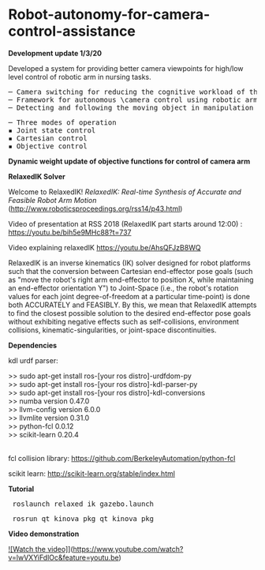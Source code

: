 # Robot-autonomy-for-camera-control-assistance

<b> Development update 1/3/20 </b>

Developed a system for providing better camera viewpoints for high/low level control of robotic arm in nursing tasks.
<pre>
─ Camera switching for reducing the cognitive workload of the user
─ Framework for autonomous \camera control using robotic arm
─ Detecting and following the moving object in manipulation hand while keeping a safe distance to avoid collision
</pre>
<pre>
─ Three modes of operation
▪ Joint state control
▪ Cartesian control
▪ Objective control
</pre>
<b> Dynamic weight update of objective functions for control of camera arm </b>


<b> RelaxedIK Solver </b>

Welcome to RelaxedIK! <i> RelaxedIK: Real-time Synthesis of Accurate and Feasible Robot Arm Motion </i> (http://www.roboticsproceedings.org/rss14/p43.html)

Video of presentation at RSS 2018 (RelaxedIK part starts around 12:00) :
https://youtu.be/bih5e9MHc88?t=737

Video explaining relaxedIK
https://youtu.be/AhsQFJzB8WQ

RelaxedIK is an inverse kinematics (IK) solver designed for robot platforms such that the conversion
between Cartesian end-effector pose goals (such as "move the robot's right arm end-effector to position X, while maintaining an end-effector
orientation Y") to Joint-Space (i.e., the robot's rotation values for each joint degree-of-freedom at a particular time-point) is
done both ACCURATELY and FEASIBLY.  By this, we mean that RelaxedIK attempts to find the closest possible solution to the
desired end-effector pose goals without exhibiting negative effects such as self-collisions, environment collisions,
kinematic-singularities, or joint-space discontinuities.


<b> Dependencies </b>

kdl urdf parser:
<div> >> sudo apt-get install ros-[your ros distro]-urdfdom-py </div>
<div> >> sudo apt-get install ros-[your ros distro]-kdl-parser-py </div>
<div> >> sudo apt-get install ros-[your ros distro]-kdl-conversions </div> 
<div> >> numba version 0.47.0 </div>
<div> >> llvm-config version 6.0.0 </div>
<div> >> llvmlite version 0.31.0 </div>
<div> >> python-fcl 0.0.12 </div>
<div> >> scikit-learn 0.20.4 </div>
<br>

fcl collision library:
https://github.com/BerkeleyAutomation/python-fcl


scikit learn:
http://scikit-learn.org/stable/index.html


<b> Tutorial </b>

<pre> roslaunch relaxed_ik gazebo.launch </pre>
<pre> rosrun qt_kinova_pkg qt_kinova_pkg </pre>

<b> Video demonstration </b>

[![Watch the video]](mp.png)](https://www.youtube.com/watch?v=lwVXYiFdlOc&feature=youtu.be)
